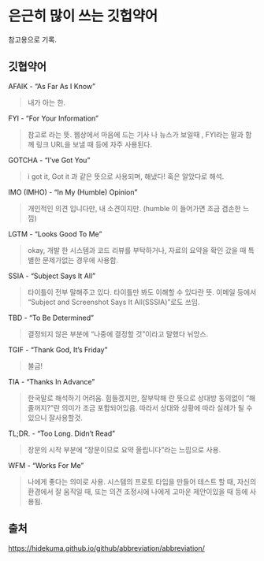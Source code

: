 # 은근히 많이 쓰는 깃헙약어
참고용으로 기록.

## 깃협약어
AFAIK - “As Far As I Know”
> 내가 아는 한.

FYI - “For Your Information”
> 참고로 라는 뜻. 웹상에서 마음에 드는 기사 나 뉴스가 보일때 , FYI라는 말과 함께 링크 URL을 보낼 때 등에 자주 사용된다.

GOTCHA - “I’ve Got You”
> i got it, Got it 과 같은 뜻으로 사용되며, 해냈다! 혹은 알았다로 해석.

IMO (IMHO) - “In My (Humble) Opinion”
> 개인적인 의견 입니다만, 내 소견이지만. (humble 이 들어가면 조금 겸손한 느낌)

LGTM - “Looks Good To Me”
> okay, 개발 한 시스템과 코드 리뷰를 부탁하거나, 자료의 요약을 확인 갔을 때 특별한 문제가없는 경우에 사용함.

SSIA - “Subject Says It All”
> 타이틀이 전부 말해주고 있다. 타이틀만 봐도 이해할 수 있다란 뜻. 이메일 등에서 “Subject and Screenshot Says It All(SSSIA)”로도 쓰임.

TBD - “To Be Determined”
> 결정되지 않은 부분에 “나중에 결정할 것”이라고 말했다 뉘앙스.

TGIF - “Thank God, It’s Friday”
> 불금!

TIA - “Thanks In Advance”
> 한국말로 해석하기 어려움. 힘들겠지만, 잘부탁해 란 뜻으로 상대방 동의없이 “해줄꺼지?”란 의미가 조금 포함되어있음. 따라서 상대와 상황에 따라 실례가 될 수 있으니 잘사용할것.

TL;DR. - “Too Long. Didn’t Read”
> 장문의 시작 부분에 “장문이므로 요약 올립니다”라는 느낌으로 사용.

WFM - “Works For Me”
> 나에게 좋다는 의미로 사용. 시스템의 프로토 타입을 만들어 테스트 할 때, 자신의 환경에서 잘 움직일 때, 또는 의견 조정시에 나에게 고마운 제안이있을 때 등에 사용됨.

## 출처
https://hidekuma.github.io/github/abbreviation/abbreviation/
